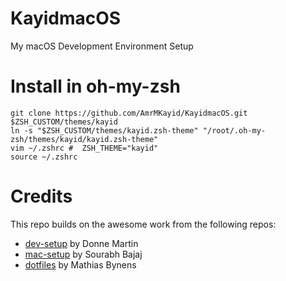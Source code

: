 # KayidmacOS
My macOS Development Environment Setup

# Install in oh-my-zsh
```
git clone https://github.com/AmrMKayid/KayidmacOS.git $ZSH_CUSTOM/themes/kayid
ln -s "$ZSH_CUSTOM/themes/kayid.zsh-theme" "/root/.oh-my-zsh/themes/kayid/kayid.zsh-theme" 
vim ~/.zshrc #  ZSH_THEME="kayid"
source ~/.zshrc
```


Credits
============

This repo builds on the awesome work from the following repos:

* [dev-setup](https://github.com/donnemartin/dev-setup) by Donne Martin
* [mac-setup](https://github.com/sb2nov/mac-setup) by Sourabh Bajaj
* [dotfiles](https://github.com/mathiasbynens/dotfiles) by Mathias Bynens
